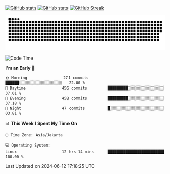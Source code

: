 [![GitHub stats](https://github-readme-stats.vercel.app/api?username=aurelioklv&card_width=500&show_icons=true&rank_icon=github&theme=solarized-dark#gh-dark-mode-only)](https://github.com/anuraghazra/github-readme-stats#gh-dark-mode-only)
[![GitHub stats](https://github-readme-stats.vercel.app/api?username=aurelioklv&card_width=500&show_icons=true&rank_icon=github&theme=buefy#gh-light-mode-only)](https://github.com/anuraghazra/github-readme-stats#gh-light-mode-only)
[![GitHub Streak](https://streak-stats.demolab.com/?user=aurelioklv&card_width=336&theme=solarized-dark)](https://git.io/streak-stats)

<picture>
  <source media="(prefers-color-scheme: dark)" srcset="https://raw.githubusercontent.com/aurelioklv/aurelioklv/snake-output/github-contribution-grid-snake-dark.svg">
  <source media="(prefers-color-scheme: light)" srcset="https://raw.githubusercontent.com/aurelioklv/aurelioklv/snake-output/github-contribution-grid-snake.svg">
  <img alt="github contribution grid snake animation" src="https://raw.githubusercontent.com/aurelioklv/aurelioklv/snake-output/github-contribution-grid-snake.svg">
</picture>

<!--START_SECTION:waka-->
![Code Time](http://img.shields.io/badge/Code%20Time-661%20hrs%2038%20mins-blue)

**I'm an Early 🐤** 

```text
🌞 Morning                271 commits         ██████░░░░░░░░░░░░░░░░░░░   22.00 % 
🌆 Daytime                456 commits         █████████░░░░░░░░░░░░░░░░   37.01 % 
🌃 Evening                458 commits         █████████░░░░░░░░░░░░░░░░   37.18 % 
🌙 Night                  47 commits          █░░░░░░░░░░░░░░░░░░░░░░░░   03.81 % 
```


📊 **This Week I Spent My Time On** 

```text
🕑︎ Time Zone: Asia/Jakarta

💻 Operating System: 
Linux                    12 hrs 14 mins      █████████████████████████   100.00 % 
```


 Last Updated on 2024-06-12 17:18:25 UTC
<!--END_SECTION:waka-->
